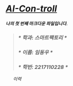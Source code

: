 # <u> <em>  AI-Con-troll</u>

####  <em> **나의 첫 번째 마크다운 파일입니다.** 
> 
> ### * 학과: 스마트팩토리    *
> ### * 이름: 임동우    *
> ### * 학번: 2217110228 *    
>  

<ol> 이력

